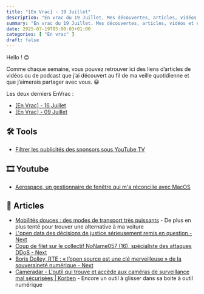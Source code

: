 ```yaml
---
title: "[En Vrac] - 19 Juillet"
description: "En vrac du 19 Juillet. Mes découvertes, articles, vidéos et écoute qui m'ont intéressé et que je veux partager."
summary: "En vrac du 19 Juillet. Mes découvertes, articles, vidéos et écoute qui m'ont intéressé et que je veux partager."
date: 2025-07-19T05:00:03+01:00
categories: [ "En vrac" ]
draft: false
---
```


Hello ! 😊

Comme chaque semaine, vous pouvez retrouver ici des liens d’articles de vidéos ou de podcast que j’ai découvert au fil de ma veille quotidienne et que j’aimerais partager avec vous. 😀

Les deux derniers EnVrac :
- [[En Vrac] - 16 Juillet](https://blog.victorprouff.fr/en-vracs/2025-07-16-envrac/)
- [[En Vrac] - 09 Juillet](https://blog.victorprouff.fr/en-vracs/2025-07-09-envrac/)


## 🛠️ Tools
- [Filtrer les publicités des sponsors sous YouTube TV](https://domopi.eu/bloquer-les-publicites-sur-youtube-tv/)


## 🎞️ Youtube
- [Aerospace, un gestionnaire de fenêtre qui m'a réconcilie avec MacOS](https://www.youtube.com/watch?v=MLvcmEhcTbM)


## 📖 Articles
- [Mobilités douces : des modes de transport très puissants](https://nosgestesclimat.fr/blog/mobilites/mobilites-douces-modes-transport-puissants) - De plus en plus tenté pour trouver une alternative à ma voiture
- [L'open data des décisions de justice sérieusement remis en question - Next](https://next.ink/192576/lopen-data-des-decisions-de-justice-serieusement-remis-en-question/)
- [Coup de filet sur le collectif NoName057 (16), spécialiste des attaques DDoS - Next](https://next.ink/192725/coup-de-filet-sur-le-collectif-noname057-16-specialiste-des-attaques-ddos/)
- [Boris Dolley, RTE : « l’open source est une clé merveilleuse » de la souveraineté numérique - Next](https://next.ink/191689/boris-dolley-rte-lopen-source-est-une-cle-merveilleuse-de-la-souverainete-numerique/)
- [Cameradar - L'outil qui trouve et accède aux caméras de surveillance mal sécurisées | Korben](https://korben.info/cameradar-scanner-rtsp-cameras-surveillance-test-securite.html) - Encore un outil à glisser dans sa boite à outil numérique
